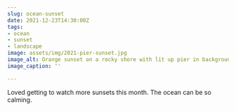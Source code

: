```yaml
---
slug: ocean-sunset
date: 2021-12-23T14:30:00Z
tags:
- ocean
- sunset
- landscape
image: assets/img/2021-pier-sunset.jpg
image_alt: Orange sunset on a rocky shore with lit up pier in background.
image_caption: ''

---
```

Loved getting to watch more sunsets this month. The ocean can be so calming.